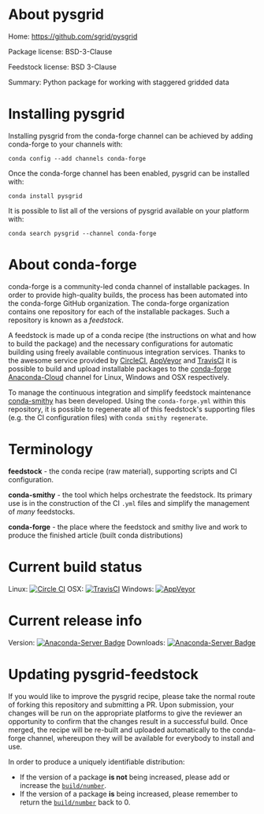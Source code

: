 About pysgrid
=============

Home: https://github.com/sgrid/pysgrid

Package license: BSD-3-Clause

Feedstock license: BSD 3-Clause

Summary: Python package for working with staggered gridded data



Installing pysgrid
==================

Installing pysgrid from the conda-forge channel can be achieved by adding conda-forge to your channels with:

```
conda config --add channels conda-forge
```

Once the conda-forge channel has been enabled, pysgrid can be installed with:

```
conda install pysgrid
```

It is possible to list all of the versions of pysgrid available on your platform with:

```
conda search pysgrid --channel conda-forge
```


About conda-forge
=================

conda-forge is a community-led conda channel of installable packages.
In order to provide high-quality builds, the process has been automated into the
conda-forge GitHub organization. The conda-forge organization contains one repository 
for each of the installable packages. Such a repository is known as a *feedstock*.

A feedstock is made up of a conda recipe (the instructions on what and how to build
the package) and the necessary configurations for automatic building using freely
available continuous integration services. Thanks to the awesome service provided by
[CircleCI](https://circleci.com/), [AppVeyor](http://www.appveyor.com/)
and [TravisCI](https://travis-ci.org/) it is possible to build and upload installable
packages to the [conda-forge](https://anaconda.org/conda-forge)
[Anaconda-Cloud](http://docs.anaconda.org/) channel for Linux, Windows and OSX respectively.

To manage the continuous integration and simplify feedstock maintenance
[conda-smithy](http://github.com/conda-forge/conda-smithy) has been developed.
Using the ``conda-forge.yml`` within this repository, it is possible to regenerate all of
this feedstock's supporting files (e.g. the CI configuration files) with ``conda smithy regenerate``.


Terminology
===========

**feedstock** - the conda recipe (raw material), supporting scripts and CI configuration.

**conda-smithy** - the tool which helps orchestrate the feedstock.
                   Its primary use is in the construction of the CI ``.yml`` files
                   and simplify the management of *many* feedstocks.

**conda-forge** - the place where the feedstock and smithy live and work to
                  produce the finished article (built conda distributions)

Current build status
====================

Linux: [![Circle CI](https://circleci.com/gh/conda-forge/pysgrid-feedstock.svg?style=svg)](https://circleci.com/gh/conda-forge/pysgrid-feedstock)
OSX: [![TravisCI](https://travis-ci.org/conda-forge/pysgrid-feedstock.svg?branch=master)](https://travis-ci.org/conda-forge/pysgrid-feedstock) 
Windows: [![AppVeyor](https://ci.appveyor.com/api/projects/status/github/conda-forge/pysgrid-feedstock?svg=True)](https://ci.appveyor.com/project/conda-forge/pysgrid-feedstock/branch/master)

Current release info
====================
Version: [![Anaconda-Server Badge](https://anaconda.org/conda-forge/pysgrid/badges/version.svg)](https://anaconda.org/conda-forge/pysgrid)
Downloads: [![Anaconda-Server Badge](https://anaconda.org/conda-forge/pysgrid/badges/downloads.svg)](https://anaconda.org/conda-forge/pysgrid)


Updating pysgrid-feedstock
==========================

If you would like to improve the pysgrid recipe, please take the normal
route of forking this repository and submitting a PR. Upon submission, your changes will
be run on the appropriate platforms to give the reviewer an opportunity to confirm that the
changes result in a successful build. Once merged, the recipe will be re-built and uploaded
automatically to the conda-forge channel, whereupon they will be available for everybody to
install and use.

In order to produce a uniquely identifiable distribution:
 * If the version of a package **is not** being increased, please add or increase
   the [``build/number``](http://conda.pydata.org/docs/building/meta-yaml.html#build-number-and-string). 
 * If the version of a package **is** being increased, please remember to return
   the [``build/number``](http://conda.pydata.org/docs/building/meta-yaml.html#build-number-and-string)
   back to 0.
